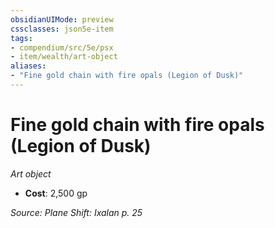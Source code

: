 ```yaml
---
obsidianUIMode: preview
cssclasses: json5e-item
tags:
- compendium/src/5e/psx
- item/wealth/art-object
aliases: 
- "Fine gold chain with fire opals (Legion of Dusk)"
---
```

# Fine gold chain with fire opals (Legion of Dusk)
*Art object*  

- **Cost**: 2,500 gp

*Source: Plane Shift: Ixalan p. 25*